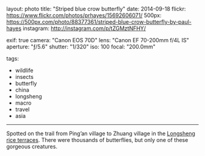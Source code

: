 layout: photo
title: "Striped blue crow butterfly"
date: 2014-09-18
flickr: https://www.flickr.com/photos/prhayes/15692606071/
500px: https://500px.com/photo/88377361/striped-blue-crow-butterfly-by-paul-hayes
instagram: http://instagram.com/p/tZGMztNFHY/

exif: true
camera: "Canon EOS 70D"
lens: "Canon EF 70-200mm f/4L IS"
aperture: "ƒ/5.6"
shutter: "1/320"
iso: 100
focal: "200.0mm"

tags:
  - wildlife
  - insects
  - butterfly
  - china
  - longsheng
  - macro
  - travel
  - asia
---

Spotted on the trail from Ping’an village to Zhuang village in the [Longsheng rice terraces](http://sam-and-paul.com/2014/09/longsheng-rice-terraces-china/2/). There were thousands of butterflies, but only one of these gorgeous creatures.
